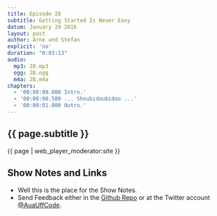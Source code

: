 ```yaml
---
title: Episode 28
subtitle: Getting Started Is Never Easy
datum: January 29 2016
layout: post
author: Arne and Stefan
explicit: 'no'
duration: "0:03:13"
audio:
  mp3: 28.mp3
  ogg: 28.ogg
  m4a: 28.m4a
chapters:
  - '00:00:00.000 Intro.'
  - '00:00:00.500 ... Shoubidoubidoo ...'
  - '00:00:01.000 Outro.'
---
```


## {{ page.subtitle }}

{{ page | web_player_moderator:site }}

## Show Notes and Links

  * Well this is the place for the Show Notes.
  * Send Feedback either in the [Github Repo](https://github.com/haslinger/jekyll-octopod) or at the Twitter account [@AuaUffCode](http://twitter.com/@AuaUffCode).
